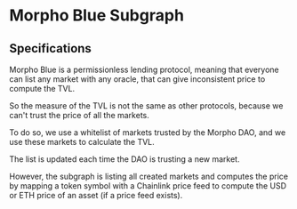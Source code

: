 # Morpho Blue Subgraph


## Specifications
Morpho Blue is a permissionless lending protocol, meaning that everyone can list any market with any oracle, that can give inconsistent price to compute the TVL.

So the measure of the TVL is not the same as other protocols, because we can't trust the price of all the markets.

To do so, we use a whitelist of markets trusted by the Morpho DAO, and we use these markets to calculate the TVL.

The list is updated each time the DAO is trusting a new market. 

However, the subgraph is listing all created markets and computes the price by mapping a token symbol with a Chainlink price feed
to compute the USD or ETH price of an asset (if a price feed exists).
